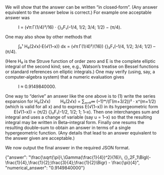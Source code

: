 We will show that the answer can be written “in closed‐form”. (Any answer equivalent to the answer below is correct.) For example one acceptable answer was

   I = (√π Γ(1/4)²/16) · {}₂F₁(–1/4, 1/2; 3/4; 1/2) − (π/4).

One may also show by other methods that

   ∫₀¹ H₀(2√x)·E(√(1–x)) dx = (√π Γ(1/4)²/(16)) {}₂F₁(–1/4, 1/2; 3/4; 1/2) – (π/4).

(Here H₀ is the Struve function of order zero and E is the complete elliptic integral of the second kind; see, e.g., Watson’s treatise on Bessel functions or standard references on elliptic integrals.) One may verify (using, say, a computer‐algebra system) that a numeric evaluation gives

   I ≈ 0.9149840000.

One way to “derive” an answer like the one above is to (1) write the series expansion for H₀(2√x)
  H₀(2√x) = ∑ₘ₌₀∞ (–1)ᵐ/(Γ(m+3/2))² · x^(m+1/2)
(which is valid for all x) and to express E(√(1–x)) in its hypergeometric form
  E(√(1–x)) = (π/2) {}₂F₁(–1/2, 1/2; 1; 1–x).
Then one interchanges sum and integral and uses a change of variable (say u = 1–x) so that the resulting integral may be written in Beta–integral form. Finally one resums the resulting double–sum to obtain an answer in terms of a single hypergeometric function. (Any details that lead to an answer equivalent to the answer given are acceptable.) 

We now output the final answer in the required JSON format.

{"answer": "\\frac{\\sqrt{\\pi}\\,\\Gamma(\\frac{1}{4})^2}{16}\\, {}_2F_1\\Bigl(-\\frac{1}{4},\\frac{1}{2};\\frac{3}{4};\\frac{1}{2}\\Bigr) - \\frac{\\pi}{4}", "numerical_answer": "0.9149840000"}